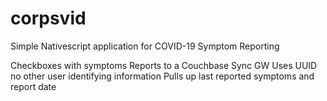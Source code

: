 # corpsvid

Simple Nativescript application for COVID-19 Symptom Reporting

Checkboxes with symptoms
Reports to a Couchbase Sync GW
Uses UUID no other user identifying information
Pulls up last reported symptoms and report date
